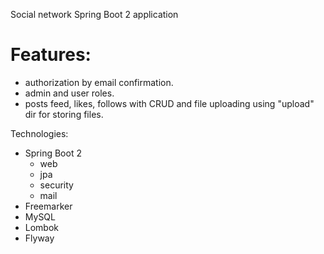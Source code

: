 Social network Spring Boot 2 application

# Features:
- authorization by email confirmation.
- admin and user roles.
- posts feed, likes, follows with CRUD and file uploading using "upload" dir for storing files.


Technologies:
- Spring Boot 2
    - web
    - jpa
    - security
    - mail
- Freemarker
- MySQL
- Lombok
- Flyway
 

